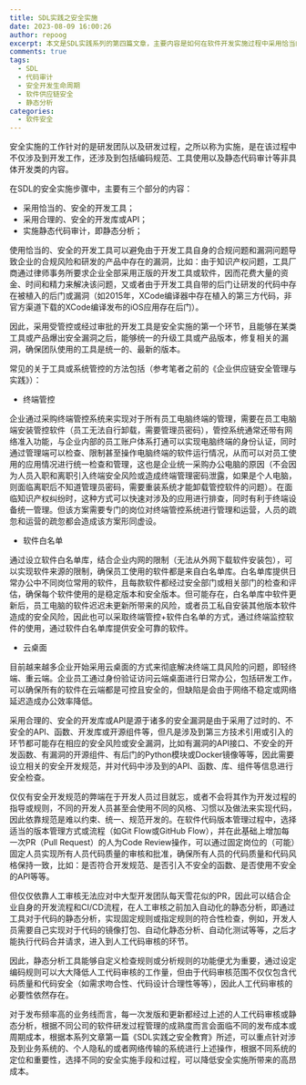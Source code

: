 ```yaml
---
title: SDL实践之安全实施
date: 2023-08-09 16:00:26
author: repoog
excerpt: 本文是SDL实践系列的第四篇文章，主要内容是如何在软件开发实施过程中采用恰当的安全手段和措施保障代码实施安全。
comments: true
tags:
  - SDL
  - 代码审计
  - 安全开发生命周期
  - 软件供应链安全
  - 静态分析
categories:
  - 软件安全
---
```


安全实施的工作针对的是研发团队以及研发过程，之所以称为实施，是在该过程中不仅涉及到开发工作，还涉及到包括编码规范、工具使用以及静态代码审计等非具体开发类的内容。

在SDL的安全实施步骤中，主要有三个部分的内容：

* 采用恰当的、安全的开发工具；
* 采用合理的、安全的开发库或API；
* 实施静态代码审计，即静态分析；

使用恰当的、安全的开发工具可以避免由于开发工具自身的合规问题和漏洞问题导致企业的合规风险和研发的产品中存在的漏洞，比如：由于知识产权问题，工具厂商通过律师事务所要求企业全部采用正版的开发工具或软件，因而花费大量的资金、时间和精力来解决该问题，又或者由于开发工具自带的后门让研发的代码中存在被植入的后门或漏洞（如2015年，XCode编译器中存在植入的第三方代码，非官方渠道下载的XCode编译发布的iOS应用存在后门）。

因此，采用受管控或经过审批的开发工具是安全实施的第一个环节，且能够在某类工具或产品爆出安全漏洞之后，能够统一的升级工具或产品版本，修复相关的漏洞，确保团队使用的工具是统一的、最新的版本。

常见的关于工具或系统管控的方法包括（参考笔者之前的《企业供应链安全管理与实践》）：

* 终端管控

企业通过采购终端管控系统来实现对于所有员工电脑终端的管理，需要在员工电脑端安装管控软件（员工无法自行卸载，需要管理员密码），管控系统通常还带有网络准入功能，与企业内部的员工账户体系打通可以实现电脑终端的身份认证，同时通过管理端可以检查、限制甚至操作电脑终端的软件运行情况，从而可以对员工使用的应用情况进行统一检查和管理，这也是企业统一采购办公电脑的原因（不会因为人员入职和离职引入终端安全风险或造成终端管理密码泄露，如果是个人电脑，则面临离职后不知道管理员密码，需要重装系统才能卸载管控软件的问题）。在面临知识产权纠纷时，这种方式可以快速对涉及的应用进行排查，同时有利于终端设备统一管理。但该方案需要专门的岗位对终端管控系统进行管理和运营，人员的疏忽和运营的疏忽都会造成该方案形同虚设。

* 软件白名单

通过设立软件白名单库，结合企业内网的限制（无法从外网下载软件安装包），可以实现软件来源的限制，确保员工使用的软件都是来自白名单库。白名单库提供日常办公中不同岗位常用的软件，且每款软件都经过安全部门或相关部门的检查和评估，确保每个软件使用的是稳定版本和安全版本。但可能存在，白名单库中软件更新后，员工电脑的软件迟迟未更新所带来的风险，或者员工私自安装其他版本软件造成的安全风险，因此也可以采取终端管控+软件白名单的方式，通过终端监控软件的使用，通过软件白名单库提供安全可靠的软件。

* 云桌面

目前越来越多企业开始采用云桌面的方式来彻底解决终端工具风险的问题，即轻终端、重云端。企业员工通过身份验证访问云端桌面进行日常办公，包括研发工作，可以确保所有的软件在云端都是可控且安全的，但缺陷是会由于网络不稳定或网络延迟造成办公效率降低。

采用合理的、安全的开发库或API是源于诸多的安全漏洞是由于采用了过时的、不安全的API、函数、开发库或开源组件等，但凡是涉及到第三方技术引用或引入的环节都可能存在相应的安全风险或安全漏洞，比如有漏洞的API接口、不安全的开发函数、有漏洞的开源组件、有后门的Python模块或Docker镜像等等，因此需要设立相关的安全开发规范，并对代码中涉及到的API、函数、库、组件等信息进行安全检查。

仅仅有安全开发规范的弊端在于开发人员过目就忘，或者不会将其作为开发过程的指导或规则，不同的开发人员甚至会使用不同的风格、习惯以及做法来实现代码，因此依靠规范是难以约束、统一、规范开发的。在软件代码版本管理过程中，选择适当的版本管理方式或流程（如Git Flow或GitHub Flow），并在此基础上增加每一次PR（Pull Request）的人为Code Review操作，可以通过固定岗位的（可能）固定人员实现所有人员代码质量的审核和批准，确保所有人员的代码质量和代码风格保持一致，比如：是否符合开发规范、是否引入不安全的函数、是否使用不安全的API等等。

但仅仅依靠人工审核无法应对中大型开发团队每天雪花似的PR，因此可以结合企业自身的开发流程和CI/CD流程，在人工审核之前加入自动化的静态分析，即通过工具对于代码的静态分析，实现固定规则或指定规则的符合性检查，例如，开发人员需要自己实现对于代码的镜像打包、自动化静态分析、自动化测试等等，之后才能执行代码合并请求，进入到人工代码审核的环节。

因此，静态分析工具能够自定义检查规则或分析规则的功能便尤为重要，通过设定编码规则可以大大降低人工代码审核的工作量，但由于代码审核范围不仅仅包含代码质量和代码安全（如需求吻合性、代码设计合理性等等），因此人工代码审核的必要性依然存在。

对于发布频率高的业务线而言，每一次发版和更新都经过上述的人工代码审核或静态分析，根据不同公司的软件研发过程管理的成熟度而言会面临不同的发布成本或周期成本，根据本系列文章第一篇《SDL实践之安全教育》所述，可以重点针对涉及到业务系统的、个人隐私的或者网络传输的系统进行上述操作，根据不同系统的定位和重要性，选择不同的安全实施手段和过程，可以降低安全实施所带来的高昂成本。